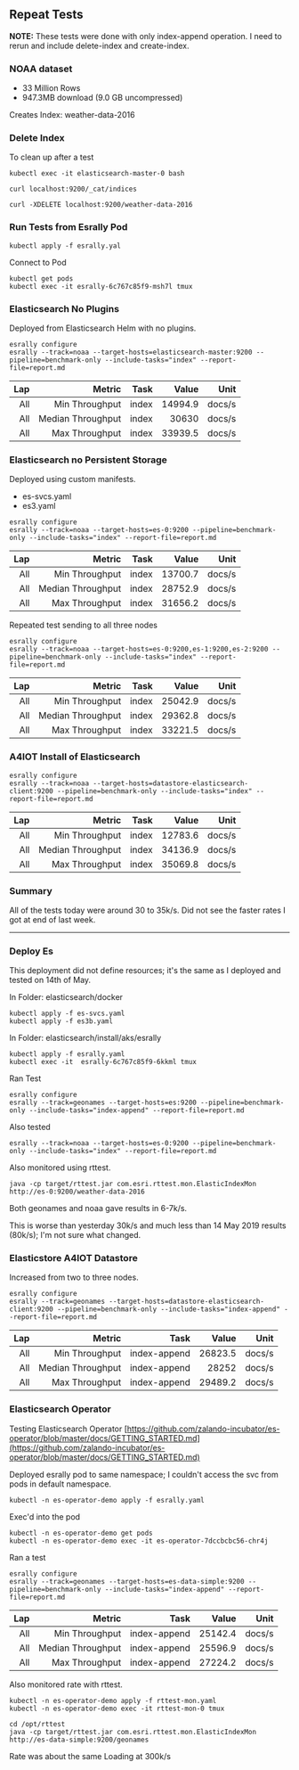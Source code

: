 
## Repeat Tests

**NOTE:** These tests were done with only index-append operation.  I need to rerun and include delete-index and create-index.

### NOAA dataset

- 33 Million Rows
- 947.3MB download (9.0 GB uncompressed)

Creates Index: weather-data-2016


### Delete Index

To clean up after a test

```
kubectl exec -it elasticsearch-master-0 bash

curl localhost:9200/_cat/indices

curl -XDELETE localhost:9200/weather-data-2016
```

### Run Tests from Esrally Pod

```
kubectl apply -f esrally.yal
```

Connect to Pod

```
kubectl get pods
kubectl exec -it esrally-6c767c85f9-msh7l tmux
```


### Elasticsearch No Plugins

Deployed from Elasticsearch Helm with no plugins.

```
esrally configure
esrally --track=noaa --target-hosts=elasticsearch-master:9200 --pipeline=benchmark-only --include-tasks="index" --report-file=report.md
```


|   Lap |                                                         Metric |   Task |    Value |   Unit |
|------:|---------------------------------------------------------------:|-------:|---------:|-------:|
|   All |                                                 Min Throughput |  index |  14994.9 | docs/s |
|   All |                                              Median Throughput |  index |    30630 | docs/s |
|   All |                                                 Max Throughput |  index |  33939.5 | docs/s |


### Elasticsearch no Persistent Storage

Deployed using custom manifests.
- es-svcs.yaml
- es3.yaml

```
esrally configure
esrally --track=noaa --target-hosts=es-0:9200 --pipeline=benchmark-only --include-tasks="index" --report-file=report.md
```


|   Lap |                                                         Metric |   Task |    Value |   Unit |
|------:|---------------------------------------------------------------:|-------:|---------:|-------:|
|   All |                                                 Min Throughput |  index |  13700.7 | docs/s |
|   All |                                              Median Throughput |  index |  28752.9 | docs/s |
|   All |                                                 Max Throughput |  index |  31656.2 | docs/s |


Repeated test sending to all three nodes

```
esrally configure
esrally --track=noaa --target-hosts=es-0:9200,es-1:9200,es-2:9200 --pipeline=benchmark-only --include-tasks="index" --report-file=report.md

```
|   Lap |                                                         Metric |   Task |    Value |   Unit |
|------:|---------------------------------------------------------------:|-------:|---------:|-------:|
|   All |                                                 Min Throughput |  index |  25042.9 | docs/s |
|   All |                                              Median Throughput |  index |  29362.8 | docs/s |
|   All |                                                 Max Throughput |  index |  33221.5 | docs/s |


### A4IOT Install of Elasticsearch

```
esrally configure
esrally --track=noaa --target-hosts=datastore-elasticsearch-client:9200 --pipeline=benchmark-only --include-tasks="index" --report-file=report.md
```

|   Lap |                                                         Metric |   Task |    Value |   Unit |
|------:|---------------------------------------------------------------:|-------:|---------:|-------:|
|   All |                                                 Min Throughput |  index |  12783.6 | docs/s |
|   All |                                              Median Throughput |  index |  34136.9 | docs/s |
|   All |                                                 Max Throughput |  index |  35069.8 | docs/s |


### Summary

All of the tests today were around 30 to 35k/s.  Did not see the faster rates I got at end of last week.





------------------

### Deploy Es 

This deployment did not define resources; it's the same as I deployed and tested on 14th of May.

In Folder: elasticsearch/docker

```
kubectl apply -f es-svcs.yaml
kubectl apply -f es3b.yaml
```


In Folder: elasticsearch/install/aks/esrally
```
kubectl apply -f esrally.yaml
kubectl exec -it  esrally-6c767c85f9-6kkml tmux
```

Ran Test

```
esrally configure
esrally --track=geonames --target-hosts=es:9200 --pipeline=benchmark-only --include-tasks="index-append" --report-file=report.md
```

Also tested

```
esrally --track=noaa --target-hosts=es-0:9200 --pipeline=benchmark-only --include-tasks="index" --report-file=report.md
```

Also monitored using rttest.

```
java -cp target/rttest.jar com.esri.rttest.mon.ElasticIndexMon http://es-0:9200/weather-data-2016
```

Both geonames and noaa gave results in 6-7k/s.   

This is worse than yesterday 30k/s and much less than 14 May 2019 results (80k/s); I'm not sure what changed.


### Elasticstore A4IOT Datastore 

Increased from two to three nodes.  

```
esrally configure
esrally --track=geonames --target-hosts=datastore-elasticsearch-client:9200 --pipeline=benchmark-only --include-tasks="index-append" --report-file=report.md
```

|   Lap |                                                         Metric |          Task |    Value |   Unit |
|------:|---------------------------------------------------------------:|--------------:|---------:|-------:|
|   All |                                                 Min Throughput | index-append |   26823.5 | docs/s |
|   All |                                              Median Throughput | index-append |     28252 | docs/s |
|   All |                                                 Max Throughput | index-append |   29489.2 | docs/s |


### Elasticsearch Operator

Testing Elasticsearch Operator [https://github.com/zalando-incubator/es-operator/blob/master/docs/GETTING_STARTED.md](https://github.com/zalando-incubator/es-operator/blob/master/docs/GETTING_STARTED.md)


Deployed esrally pod to same namespace; I couldn't access the svc from pods in default namespace.

```
kubectl -n es-operator-demo apply -f esrally.yaml
```

Exec'd into the pod

```
kubectl -n es-operator-demo get pods
kubectl -n es-operator-demo exec -it es-operator-7dccbcbc56-chr4j
```

Ran a test

```
esrally configure
esrally --track=geonames --target-hosts=es-data-simple:9200 --pipeline=benchmark-only --include-tasks="index-append" --report-file=report.md
```

|   Lap |                                                         Metric |          Task |    Value |   Unit |
|------:|---------------------------------------------------------------:|--------------:|---------:|-------:|
|   All |                                                 Min Throughput | index-append |   25142.4 | docs/s |
|   All |                                              Median Throughput | index-append |   25596.9 | docs/s |
|   All |                                                 Max Throughput | index-append |   27224.2 | docs/s |

Also monitored rate with rttest.


```
kubectl -n es-operator-demo apply -f rttest-mon.yaml
kubectl -n es-operator-demo exec -it rttest-mon-0 tmux
```


```
cd /opt/rttest
java -cp target/rttest.jar com.esri.rttest.mon.ElasticIndexMon http://es-data-simple:9200/geonames
```

Rate was about the same
Loading at 300k/s

